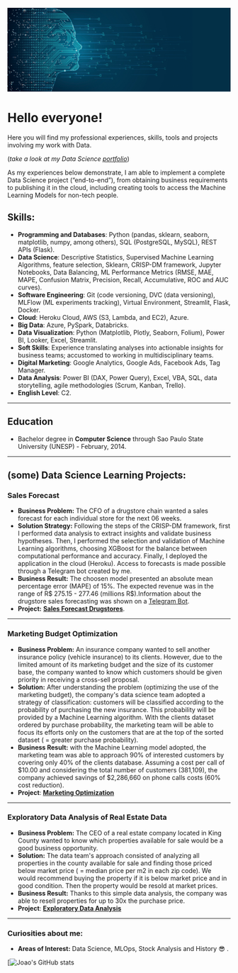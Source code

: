 <p align="center">
  <img src="datasciencebannernew.jpg" >
</p>

# Hello everyone!

Here you will find my professional experiences, skills, tools and projects involving my work with Data.

(*take a look at my Data Science [portfolio](https://joaomj.github.io/portfolio_projetos/)*)

As my experiences below demonstrate, I am able to implement a complete Data Science project (“end-to-end”), from obtaining business requirements to publishing it in the cloud, including creating tools to access the Machine Learning Models for non-tech people.

## Skills:
* **Programming and Databases**: Python (pandas, sklearn, seaborn, matplotlib, numpy, among others), SQL (PostgreSQL, MySQL), REST APIs (Flask).
* **Data Science**: Descriptive Statistics, Supervised Machine Learning Algorithms, feature selection, Sklearn, CRISP-DM framework, Jupyter Notebooks, Data Balancing, ML Performance Metrics (RMSE, MAE, MAPE, Confusion Matrix, Precision, Recall, Accumulative, ROC and AUC curves).
* **Software Engineering**: Git (code versioning, DVC (data versioning), MLFlow (ML experiments tracking), Virtual Environment, Streamlit, Flask, Docker.
* **Cloud**: Heroku Cloud, AWS (S3, Lambda, and EC2), Azure.
* **Big Data**: Azure, PySpark, Databricks.
* **Data Visualization**: Python (Matplotlib, Plotly, Seaborn, Folium), Power BI, Looker, Excel, Streamlit.
* **Soft Skills**: Experience translating analyses into actionable insights for business teams; accustomed to working in multidisciplinary teams.
* **Digital Marketing**: Google Analytics, Google Ads, Facebook Ads, Tag Manager.
* **Data Analysis**: Power BI (DAX, Power Query), Excel, VBA, SQL, data storytelling, agile methodologies (Scrum, Kanban, Trello).
* **English Level**: C2.

---
## Education
* Bachelor degree in **Computer Science** through Sao Paulo State University (UNESP) - February, 2014.

---
## (some) Data Science Learning Projects:

### Sales Forecast
* **Business Problem:** The CFO of a drugstore chain wanted a sales forecast for each individual store for the next 06 weeks.
* **Solution Strategy:** Following the steps of the CRISP-DM framework, first I performed data analysis to extract insights and validate business hypotheses. Then, I performed the selection and validation of Machine Learning algorithms, choosing XGBoost for the balance between computational performance and accuracy. Finally, I deployed the application in the cloud (Heroku). Access to forecasts is made possible through a Telegram bot created by me.
* **Business Result:** The choosen model presented an absolute mean percentage error (MAPE) of 15%. The expected revenue was in the range of R$ 275.15 - 277.46 (millions R$).Information about the drugstore sales forecasting was shown on a [Telegram Bot](https://t.me/rossmansales_bot).
* **Project:** [**Sales Forecast Drugstores**](https://github.com/joaomj/rossman_main).

---
### Marketing Budget Optimization

* **Business Problem:** An insurance company wanted to sell another insurance policy (vehicle insurance) to its clients. However, due to the limited amount of its marketing budget and the size of its customer base, the company wanted to know which customers should be given priority in receiving a cross-sell proposal.
* **Solution:** After understanding the problem (optimizing the use of the marketing budget), the company's data science team adopted a strategy of classification: customers will be classified according to the probability of purchasing the new insurance. This probability will be provided by a Machine Learning algorithm. With the clients dataset ordered by purchase probability, the marketing team will be able to focus its efforts only on the customers that are at the top of the sorted dataset ( = greater purchase probability).
* **Business Result:** with the Machine Learning model adopted, the marketing team was able to approach 90% of interested customers by covering only 40% of the clients database. Assuming a cost per call of $10.00 and considering the total number of customers (381,109), the company achieved savings of $2,286,660 on phone calls costs (60% cost reduction).
* **Project**: [**Marketing Optimization**](https://github.com/joaomj/health_insurance_cross_sell)

---
### Exploratory Data Analysis of Real Estate Data

* **Business Problem:** The CEO of a real estate company located in King County wanted to know which properties available for sale would be a good business opportunity.
* **Solution:** The data team's approach consisted of analyzing all properties in the county available for sale and finding those priced below market price ( = median price per m2 in each zip code). We would recommend buying the property if it is below market price and in good condition. Then the property would be resold at market prices.
* **Business Result:** Thanks to this simple data analysis, the company was able to resell properties for up to 30x the purchase price.
* **Project**: [**Exploratory Data Analysis**](https://github.com/joaomj/House-Rocket-Analytics)

---
### Curiosities about me:

* **Areas of Interest:** Data Science, MLOps, Stock Analysis and History :sunglasses: .

[![Joao's GitHub stats](https://github-readme-stats.vercel.app/api?username=joaomj&show_icons=true&theme=radical)
